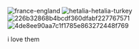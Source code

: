 ![france-england](https://github.com/user-attachments/assets/f5f36929-3b6e-4be4-93e0-ddaed730dec2)
![hetalia-hetalia-turkey](https://github.com/user-attachments/assets/6622e63e-1468-43af-bf46-ee0e332e9733)
![226b32868b4bcdf360dfabf227767571](https://github.com/user-attachments/assets/99b9e2f7-8727-4076-9b9d-20343afc3842)
![4de8ee90aa7c1f1785e863272448f769](https://github.com/user-attachments/assets/907dc127-6fa1-4189-89f7-8e7d44c85b8d)

i love them
